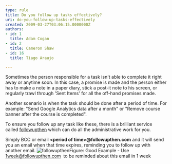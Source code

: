 ```yaml
---
type: rule
title: Do you follow up tasks effectively?
uri: do-you-follow-up-tasks-effectively
created: 2009-03-27T03:06:15.0000000Z
authors:
- id: 1
  title: Adam Cogan
- id: 2
  title: Cameron Shaw
- id: 16
  title: Tiago Araujo

---
```


 
Sometimes the person responsible for a task isn't able to complete it right away or anytime soon. In this case, a promise is made and the person either has to make a note in a paper diary, stick a post-it note to his screen, or regularly trawl through 'Sent Items' for all the off-hand promises made.

Another scenario is when the task should be done after a period of time. For example: "Send Google Analytics data after a month" or "Remove course banner after the course is completed".

To ensure you follow up any task like these, there is a brilliant service called [followupthen](https&#58;//www.followupthen.com/) which can do all the administrative work for you.
 
Simply BCC or email **&lt;period of time&gt;@followupthen.com** and it will send you an email when that time expires, reminding you to follow up with another​ email.
![followupthen](/PublishingImages/FollowUpThen.jpg)Figure: Good Example - Use [1week@followupthen.com](mailto&#58;1week@followupthen.com)  to be reminded about this email in 1 week 
